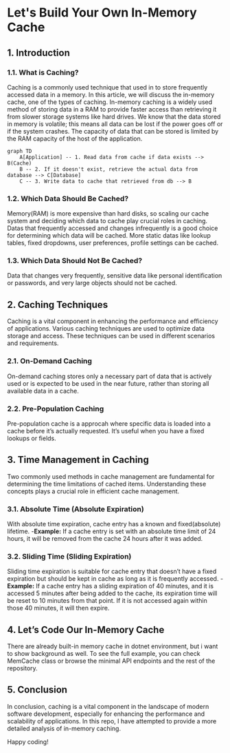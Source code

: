 # Let's Build Your Own In-Memory Cache

## 1. Introduction

### 1.1. What is Caching?
Caching is a commonly used technique that used in to store frequently accessed data in a memory. In this article, we will discuss the in-memory cache, one of the types of caching.
In-memory caching is a widely used method of storing data in a RAM to provide faster access than retrieving it from slower storage systems like hard drives.
We know that the data stored in memory is volatile; this means all data can be lost if the power goes off or if the system crashes. 
The capacity of data that can be stored is limited by the RAM capacity of the host of the application.

```mermaid
graph TD
    A[Application] -- 1. Read data from cache if data exists --> B(Cache)
    B -- 2. If it doesn't exist, retrieve the actual data from database --> C[Database]
    C -- 3. Write data to cache that retrieved from db --> B

```

### 1.2. Which Data Should Be Cached?
Memory(RAM) is more expensive than hard disks, so scaling our cache system and deciding which data to cache play crucial roles in caching.
Datas that frequently accessed and changes infrequently is a good choice for determining which data will be cached. 
More static datas like lookup tables, fixed dropdowns, user preferences, profile settings can be cached.

### 1.3. Which Data Should Not Be Cached?
Data that changes very frequently, sensitive data like personal identification or passwords, and very large objects should not be cached.

## 2. Caching Techniques
Caching is a vital component in enhancing the performance and efficiency of applications. Various caching techniques are used to optimize data storage and access. 
These techniques can be used in different scenarios and requirements.

### 2.1. On-Demand Caching
On-demand caching stores only a necessary part of data that is actively used or is expected to be used in the near future, rather than storing all available data in a cache.

### 2.2. Pre-Population Caching
Pre-population cache is a approcah where specific data is loaded into a cache before it’s actually requested. It’s useful when you have a fixed lookups or fields.

## 3. Time Management in Caching
Two commonly used methods in cache management are fundamental for determining the time limitations of cached items. 
Understanding these concepts plays a crucial role in efficient cache management.

### 3.1. Absolute Time (Absolute Expiration)
With absolute time expiration, cache entry has a known and fixed(absolute) lifetime.
-**Example:** If a cache entry is set with an absolute time limit of 24 hours, it will be removed from the cache 24 hours after it was added.

### 3.2. Sliding Time (Sliding Expiration)
Sliding time expiration is suitable for cache entry that doesn’t have a fixed expiration but should be kept in cache as long as it is frequently accessed.
-**Example:** If a cache entry has a sliding expiration of 40 minutes, and it is accessed 5 minutes after being added to the cache, 
its expiration time will be reset to 10 minutes from that point. If it is not accessed again within those 40 minutes, it will then expire.

## 4. Let’s Code Our In-Memory Cache
There are already built-in memory cache in dotnet environment, but i want to show background as well.
To see the full example, you can check MemCache class or browse the minimal API endpoints and the rest of the repository.

## 5. Conclusion
In conclusion, caching is a vital component in the landscape of modern software development, especially for enhancing the performance and scalability of applications. 
In this repo, I have attempted to provide a more detailed analysis of in-memory caching.

Happy coding!
